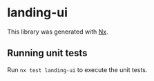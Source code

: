 # landing-ui

This library was generated with [Nx](https://nx.dev).

## Running unit tests

Run `nx test landing-ui` to execute the unit tests.
